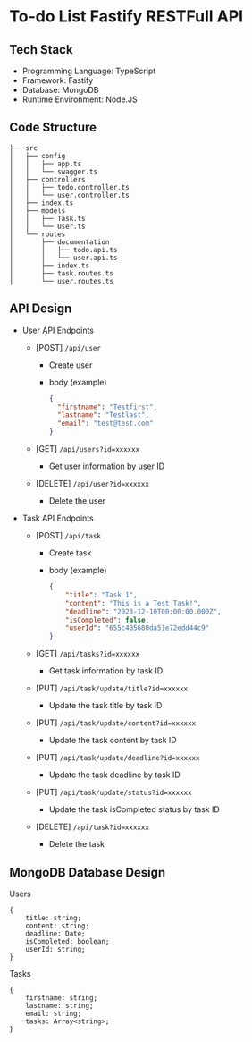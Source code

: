 # To-do List Fastify RESTFull API

## Tech Stack

- Programming Language: TypeScript
- Framework: Fastify
- Database: MongoDB
- Runtime Environment: Node.JS

## Code Structure

```
├── src
│   ├── config
│   │   ├── app.ts
│   │   └── swagger.ts
│   ├── controllers
│   │   ├── todo.controller.ts
│   │   └── user.controller.ts
│   ├── index.ts
│   ├── models
│   │   ├── Task.ts
│   │   └── User.ts
│   └── routes
│       ├── documentation
│       │   ├── todo.api.ts
│       │   └── user.api.ts
│       ├── index.ts
│       ├── task.routes.ts
│       └── user.routes.ts
```

## API Design

- User API Endpoints

  - [POST] `/api/user`

    - Create user
    - body (example)

      ```json
      {
        "firstname": "Testfirst",
        "lastname": "Testlast",
        "email": "test@test.com"
      }
      ```
  - [GET] `/api/users?id=xxxxxx`

    - Get user information by user ID
  - [DELETE] `/api/user?id=xxxxxx`

    - Delete the user
- Task API Endpoints

  - [POST] `/api/task`

    - Create task
    - body (example)

      ```json
      {
          "title": "Task 1",
          "content": "This is a Test Task!",
          "deadline": "2023-12-10T00:00:00.000Z",
          "isCompleted": false,
          "userId": "655c405680da51e72edd44c9"
      }
      ```
  - [GET] `/api/tasks?id=xxxxxx`

    - Get task information by task ID
  - [PUT] `/api/task/update/title?id=xxxxxx`

    - Update the task title by task ID
  - [PUT] `/api/task/update/content?id=xxxxxx`

    - Update the task content by task ID
  - [PUT] `/api/task/update/deadline?id=xxxxxx`

    - Update the task deadline by task ID
  - [PUT] `/api/task/update/status?id=xxxxxx`

    - Update the task isCompleted status by task ID
  - [DELETE] `/api/task?id=xxxxxx`

    - Delete the task

## MongoDB Database Design

Users

```
{
	title: string;
	content: string;
	deadline: Date;
	isCompleted: boolean;
	userId: string;
}
```

Tasks

```
{
	firstname: string;
	lastname: string;
	email: string;
	tasks: Array<string>;
}
```
